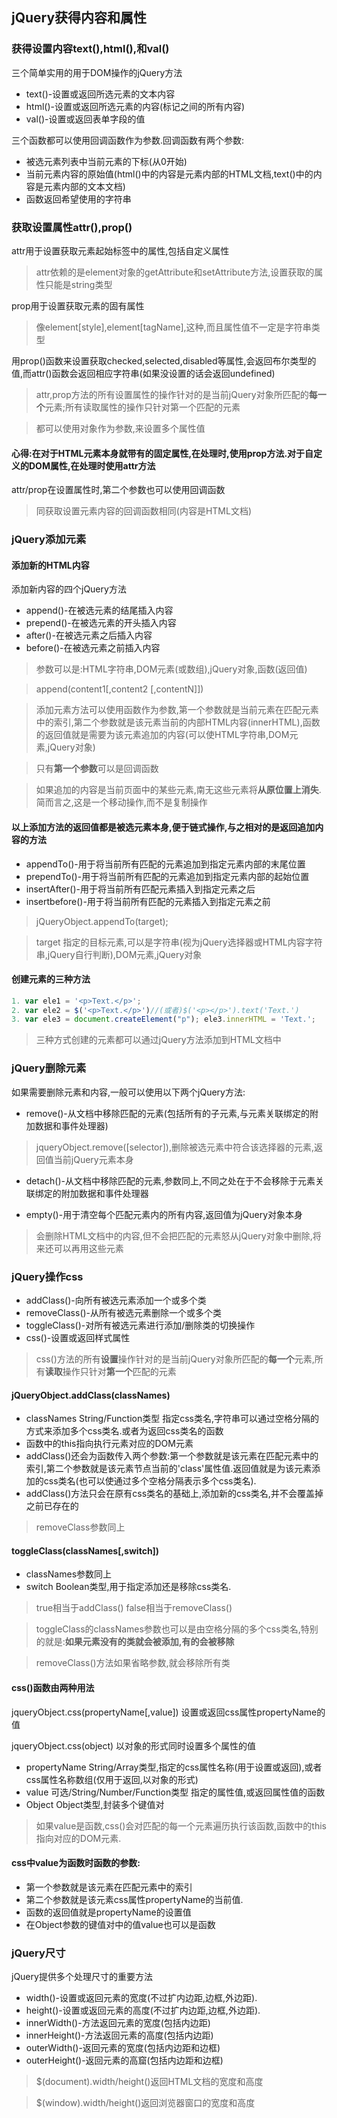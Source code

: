 ## jQuery获得内容和属性

### 获得设置内容text(),html(),和val()
三个简单实用的用于DOM操作的jQuery方法

* text()-设置或返回所选元素的文本内容
* html()-设置或返回所选元素的内容(标记之间的所有内容)
* val()-设置或返回表单字段的值

三个函数都可以使用回调函数作为参数.回调函数有两个参数:

* 被选元素列表中当前元素的下标(从0开始)
* 当前元素内容的原始值(html()中的内容是元素内部的HTML文档,text()中的内容是元素内部的文本文档)
* 函数返回希望使用的字符串

### 获取设置属性attr(),prop()
attr用于设置获取元素起始标签中的属性,包括自定义属性
>attr依赖的是element对象的getAttribute和setAttribute方法,设置获取的属性只能是string类型

prop用于设置获取元素的固有属性
>像element[style],element[tagName],这种,而且属性值不一定是字符串类型

用prop()函数来设置获取checked,selected,disabled等属性,会返回布尔类型的值,而attr()函数会返回相应字符串(如果没设置的话会返回undefined)
>attr,prop方法的所有设置属性的操作针对的是当前jQuery对象所匹配的**每一个**元素;所有读取属性的操作只针对第一个匹配的元素

>都可以使用对象作为参数,来设置多个属性值

#### 心得:在对于HTML元素本身就带有的固定属性,在处理时,使用prop方法.对于自定义的DOM属性,在处理时使用attr方法

attr/prop在设置属性时,第二个参数也可以使用回调函数
>同获取设置元素内容的回调函数相同(内容是HTML文档)

### jQuery添加元素

#### 添加新的HTML内容
添加新内容的四个jQuery方法

* append()-在被选元素的结尾插入内容
* prepend()-在被选元素的开头插入内容
* after()-在被选元素之后插入内容
* before()-在被选元素之前插入内容
>参数可以是:HTML字符串,DOM元素(或数组),jQuery对象,函数(返回值)

>append(content1[,content2 [,contentN]])

>添加元素方法可以使用函数作为参数,第一个参数就是当前元素在匹配元素中的索引,第二个参数就是该元素当前的内部HTML内容(innerHTML),函数的返回值就是需要为该元素追加的内容(可以使HTML字符串,DOM元素,jQuery对象)

>只有**第一个参数**可以是回调函数

>如果追加的内容是当前页面中的某些元素,南无这些元素将**从原位置上消失**.简而言之,这是一个移动操作,而不是复制操作

#### 以上添加方法的返回值都是被选元素本身,便于链式操作,与之相对的是返回追加内容的方法

* appendTo()-用于将当前所有匹配的元素追加到指定元素内部的末尾位置
* prependTo()-用于将当前所有匹配的元素追加到指定元素内部的起始位置
* insertAfter()-用于将当前所有匹配元素插入到指定元素之后
* insertbefore()-用于将当前所有匹配的元素插入到指定元素之前
> jQueryObject.appendTo(target);

>target 指定的目标元素,可以是字符串(视为jQuery选择器或HTML内容字符串,jQuery自行判断),DOM元素,jQuery对象


#### 创建元素的三种方法
```js
1. var ele1 = '<p>Text.</p>';
2. var ele2 = $('<p>Text.</p>')//(或者)$('<p></p>').text('Text.')
3. var ele3 = document.createElement("p"); ele3.innerHTML = 'Text.';
```
>三种方式创建的元素都可以通过jQuery方法添加到HTML文档中

### jQuery删除元素
如果需要删除元素和内容,一般可以使用以下两个jQuery方法:

* remove()-从文档中移除匹配的元素(包括所有的子元素,与元素关联绑定的附加数据和事件处理器)
>jqueryObject.remove([selector]),删除被选元素中符合该选择器的元素,返回值当前jQuery元素本身

* detach()-从文档中移除匹配的元素,参数同上,不同之处在于不会移除于元素关联绑定的附加数据和事件处理器

* empty()-用于清空每个匹配元素内的所有内容,返回值为jQuery对象本身

>会删除HTML文档中的内容,但不会把匹配的元素怒从jQuery对象中删除,将来还可以再用这些元素

### jQuery操作css
* addClass()-向所有被选元素添加一个或多个类
* removeClass()-从所有被选元素删除一个或多个类
* toggleClass()-对所有被选元素进行添加/删除类的切换操作
* css()-设置或返回样式属性
>css()方法的所有**设置**操作针对的是当前jQuery对象所匹配的**每一个**元素,所有**读取**操作只针对**第一个**匹配的元素

#### jQueryObject.addClass(classNames)

* classNames String/Function类型 指定css类名,字符串可以通过空格分隔的方式来添加多个css类名.或者为返回css类名的函数
* 函数中的this指向执行元素对应的DOM元素
* addClass()还会为函数传入两个参数:第一个参数就是该元素在匹配元素中的索引,第二个参数就是该元素节点当前的'class'属性值.返回值就是为该元素添加的css类名(也可以使通过多个空格分隔表示多个css类名).
* addClass()方法只会在原有css类名的基础上,添加新的css类名,并不会覆盖掉之前已存在的

>removeClass参数同上

#### toggleClass(classNames[,switch])
* classNames参数同上
* switch Boolean类型,用于指定添加还是移除css类名.
>true相当于addClass() false相当于removeClass()

>toggleClass的classNames参数也可以是由空格分隔的多个css类名,特别的就是:**如果元素没有的类就会被添加,有的会被移除**

>removeClass()方法如果省略参数,就会移除所有类

#### css()函数由两种用法
jqueryObject.css(propertyName[,value]) 设置或返回css属性propertyName的值

jqueryObject.css(object) 以对象的形式同时设置多个属性的值
* propertyName String/Array类型,指定的css属性名称(用于设置或返回),或者css属性名称数组(仅用于返回,以对象的形式)
* value 可选/String/Number/Function类型 指定的属性值,或返回属性值的函数
* Object Object类型,封装多个键值对

>如果value是函数,css()会对匹配的每一个元素遍历执行该函数,函数中的this指向对应的DOM元素.

#### css中value为函数时函数的参数:
* 第一个参数就是该元素在匹配元素中的索引
* 第二个参数就是该元素css属性propertyName的当前值.
* 函数的返回值就是propertyName的设置值
* 在Object参数的键值对中的值value也可以是函数

### jQuery尺寸
jQuery提供多个处理尺寸的重要方法
* width()-设置或返回元素的宽度(不过扩内边距,边框,外边距).
* height()-设置或返回元素的高度(不过扩内边距,边框,外边距).
* innerWidth()-方法返回元素的宽度(包括内边距)
* innerHeight()-方法返回元素的高度(包括内边距)
* outerWidth()-返回元素的宽度(包括内边距和边框)
* outerHeight()-返回元素的高窟(包括内边距和边框)

>$(document).width/height()返回HTML文档的宽度和高度

>$(window).width/height()返回浏览器窗口的宽度和高度


